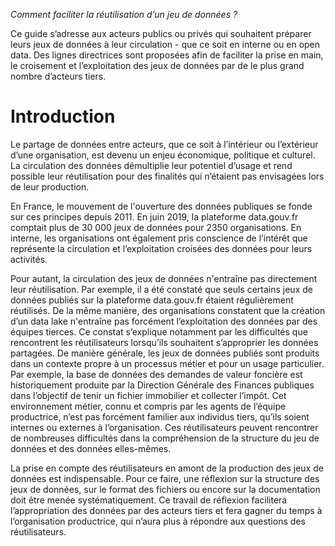 _Comment faciliter la réutilisation d’un jeu de données ?_

Ce guide s’adresse aux acteurs publics ou privés qui souhaitent préparer leurs jeux de données à leur circulation - que ce soit en interne ou en open data. Des lignes directrices sont proposées afin de faciliter la prise en main, le croisement et l’exploitation des jeux de données par de le plus grand nombre d’acteurs tiers.

# Introduction

Le partage de données entre acteurs, que ce soit à l’intérieur ou l’extérieur d’une organisation, est devenu un enjeu économique, politique et culturel.  La circulation des données démultiplie leur potentiel d’usage et rend possible leur réutilisation pour des finalités qui n’étaient pas envisagées lors de leur production.

En France, le mouvement de l'ouverture des données publiques se fonde sur ces principes depuis 2011. En juin 2019, la plateforme data.gouv.fr comptait plus de 30 000 jeux de données pour 2350 organisations.  En interne, les organisations ont également pris conscience de l’intérêt que représente la circulation et l’exploitation croisées des données pour leurs activités.

Pour autant, la circulation des jeux de données n'entraîne pas directement leur réutilisation. Par exemple, il a été constaté que seuls certains jeux de données publiés sur la plateforme data.gouv.fr étaient régulièrement réutilisés. De la même manière, des organisations constatent que la création d’un data lake n'entraîne pas forcément l’exploitation des données par des équipes tierces. Ce constat s’explique notamment par les difficultés que rencontrent les réutilisateurs lorsqu’ils souhaitent s’approprier les données partagées. De manière générale, les jeux de données publiés sont produits dans un contexte propre à un processus métier et pour un usage particulier. Par exemple, la base de données des demandes de valeur foncière est historiquement produite par la Direction Générale des Finances publiques dans l’objectif de tenir un fichier immobilier et collecter l’impôt. Cet environnement métier, connu et compris par les agents de l’équipe productrice, n’est pas forcément familier aux individus tiers, qu’ils soient internes ou externes à l’organisation. Ces réutilisateurs peuvent rencontrer de nombreuses difficultés dans la compréhension de la structure du jeu de données et des données elles-mêmes.

La prise en compte des réutilisateurs en amont de la production des jeux de données est indispensable. Pour ce faire, une réflexion sur la structure des jeux de données, sur le format des fichiers ou encore sur la documentation doit être menée systématiquement. Ce travail de réflexion facilitera l’appropriation des données par des acteurs tiers et fera gagner du temps à l’organisation productrice, qui n’aura plus à répondre aux questions des réutilisateurs.
